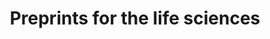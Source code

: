 ---
title: "Preprints for the life sciences"
authors: "Berg JM, Bhalla N, Bourne PE, Chalfie M, Drubin DG, **Fraser JS**, Greider CW, Hendricks M, Jones C, Kiley R, King S, Kirschner MW, Krumholz HM, Lehmann R, Leptin M, Pulverer B, Rosenzweig B, Spiro JE, Stebbins M, Strasser C, Swaminathan S, Turner P, Vale RD, VijayRaghavan K, Wolberger C"
journal: 'Science'
pub_date: '2016-05-20'
image: '/static/img/pub/2016_berg.png'
pmid: '27199406'
---
